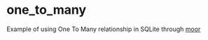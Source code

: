 # one_to_many

Example of using One To Many relationship in SQLite through [moor](https://pub.dev/packages/moor)
